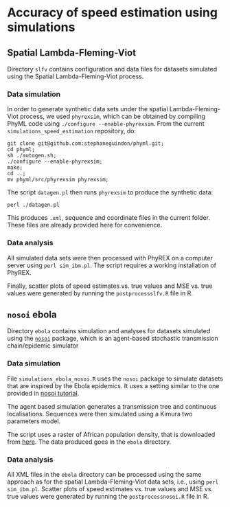 

# Accuracy of speed estimation using simulations

## Spatial Lambda-Fleming-Viot 

Directory `slfv` contains configuration and data files for datasets simulated using
the Spatial Lambda-Fleming-Viot process.

### Data simulation

In order to generate synthetic data sets under the spatial Lambda-Fleming-Viot process,
we used `phyrexsim`, which can be obtained by compiling PhyML code using `./configure --enable-phyrexsim`. From the current `simulations_speed_estimation` repository, do:

```
git clone git@github.com:stephaneguindon/phyml.git;
cd phyml;
sh ./autogen.sh;
./configure --enable-phyrexsim;
make;
cd ..;
mv phyml/src/phyrexsim phyrexsim;
```
The script `datagen.pl` then runs `phyrexsim` to produce the synthetic data:
```
perl ./datagen.pl
```
This produces `.xml`, sequence and coordinate files in the current folder. These files are already provided here for convenience.

### Data analysis

All simulated data sets were then processed with PhyREX on a computer server using `perl sim_ibm.pl`.
The script requires a working installation of PhyREX.

Finally, scatter plots of speed estimates vs. true values and MSE vs. true values were generated by running the `postprocessslfv.R` file in R.


## `nosoi` ebola

Directory `ebola` contains simulation and analyses for datasets simulated using
the [`nosoi`](https://github.com/slequime/nosoi) package, which is an 
agent-based stochastic transmission chain/epidemic simulator

### Data simulation

File `simulations_ebola_nosoi.R` uses the `nosoi` package to simulate datasets
that are inspired by the Ebola epidemics.
It uses a setting similar to the one provided in
[nosoi tutorial](https://slequime.github.io/nosoi/articles/examples/ebola.html).

The agent based simulation generates a transmission tree and continuous localisations.
Sequences were then simulated using a Kimura two parameters model.

The script uses a raster of African population density, that is downloaded from 
[here](https://github.com/slequime/nosoi/raw/master/docs/articles/examples/Africa_pop_2015.tif.zip).
The data produced goes in the `ebola` directory.

### Data analysis

All XML files in the `ebola` directory can be processed using the same approach as for the spatial Lambda-Fleming-Viot data sets, i.e., using `perl sim_ibm.pl`. Scatter plots of speed estimates vs. true values and MSE vs. true values were generated by running the `postprocessnosoi.R` file in R.

